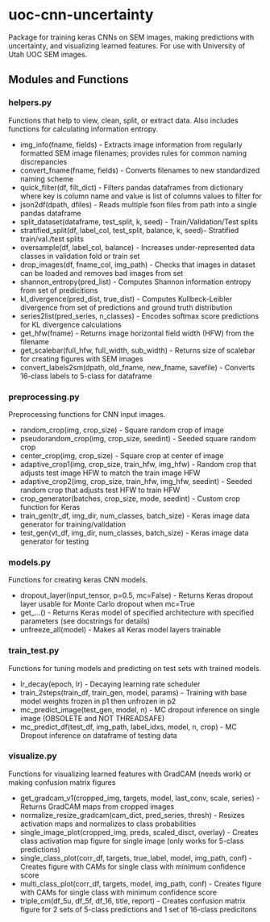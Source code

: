 # uoc-cnn-uncertainty
Package for training keras CNNs on SEM images, making predictions with uncertainty, and visualizing learned features. For use with University of Utah UOC SEM images.

## Modules and Functions
### helpers.py
Functions that help to view, clean, split, or extract data. Also includes functions for calculating information entropy.
* img_info(fname, fields) - Extracts image information from regularly formatted SEM image filenames; provides rules for common naming discrepancies
* convert_fname(fname, fields) - Converts filenames to new standardized naming scheme
* quick_filter(df, filt_dict) - Filters pandas dataframes from dictionary where key is column name and value is list of columns values to filter for
* json2df(dpath, dfiles) - Reads multiple fson files from path into a single pandas dataframe
* split_dataset(dataframe, test_split, k, seed) - Train/Validation/Test splits
* stratified_split(df, label_col, test_split, balance, k, seed)- Stratified train/val./test splits
* oversample(df, label_col, balance) - Increases under-represented data classes in validation fold or train set
* drop_images(df, fname_col, img_path) - Checks that images in dataset can be loaded and removes bad images from set
* shannon_entropy(pred_list) - Computes Shannon information entropy from set of predicitions
* kl_divergence(pred_dist, true_dist) - Computes Kullbeck-Leibler divergence from set of predictions and ground truth distribution
* series2list(pred_series, n_classes) - Encodes softmax score predictions for KL divergence calculations
* get_hfw(fname) - Returns image horizontal field width (HFW) from the filename
* get_scalebar(full_hfw, full_width, sub_width) - Returns size of scalebar for creating figures with SEM images
* convert_labels2sm(dpath, old_fname, new_fname, savefile) - Converts 16-class labels to 5-class for dataframe
### preprocessing.py
Preprocessing functions for CNN input images.
* random_crop(img, crop_size) - Square random crop of image
* pseudorandom_crop(img, crop_size, seedint) - Seeded square random crop
* center_crop(img, crop_size) - Square crop at center of image
* adaptive_crop1(img, crop_size, train_hfw, img_hfw) - Random crop that adjusts test image HFW to match the train image HFW
* adaptive_crop2(img, crop_size, train_hfw, img_hfw, seedint) - Seeded random crop that adjusts test HFW to train HFW
* crop_generator(batches, crop_size, mode, seedint) - Custom crop function for Keras
* train_gen(tr_df, img_dir, num_classes, batch_size) - Keras image data generator for training/validation
* test_gen(vt_df, img_dir, num_classes, batch_size) - Keras image data generator for testing
### models.py
Functions for creating keras CNN models.
* dropout_layer(input_tensor, p=0.5, mc=False) - Returns Keras dropout layer usable for Monte Carlo dropout when mc=True
* get_...() - Returns Keras model of specified architecture with specified parameters (see docstrings for details)
* unfreeze_all(model) - Makes all Keras model layers trainable
### train_test.py
Functions for tuning models and predicting on test sets with trained models.
* lr_decay(epoch, lr) - Decaying learning rate scheduler
* train_2steps(train_df, train_gen, model, params) - Training with base model weights frozen in p1 then unfrozen in p2
* mc_predict_image(test_gen, model, n) - MC dropout inference on single image (OBSOLETE and NOT THREADSAFE)
* mc_predict_df(test_df, img_path, label_idxs, model, n, crop) - MC Dropout inference on dataframe of testing data
### visualize.py
Functions for visualizing learned features with GradCAM (needs work) or making confusion matrix figures
* get_gradcam_v1(cropped_img, targets, model, last_conv, scale, series) - Returns GradCAM maps from cropped images
* normalize_resize_gradcam(cam_dict, pred_series, thresh) - Resizes activation maps and normalizes to class probabilities
* single_image_plot(cropped_img, preds, scaled_disct, overlay) - Creates class activation map figure for single image (only works for 5-class predictions)
* single_class_plot(corr_df, targets, true_label, model, img_path, conf) - Creates figure with CAMs for single class with minimum confidence score
* multi_class_plot(corr_df, targets, model, img_path, conf) - Creates figure with CAMs for single class with minimum confidence score
* triple_cm(df_5u, df_5f, df_16, title, report) - Creates confusion matrix figure for 2 sets of 5-class predictions and 1 set of 16-class predicitons
